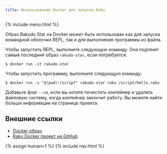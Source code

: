 ```yaml
---
title: Использование Docker для запуска Raku
---
```


{% include menu.html %}

Образ Rakudo Star на Docker может быть использован как для запуска командной
оболочки REPL, так и для выполнения программы из файла.

Чтобы запустить REPL, выполните следующую команду. Она подтянет самый последний
образ `rakudo-star`, если потребуется.

```console
$ docker run -it rakudo-star
```

Чтобы запустить программу, выполните следующую команду:

```console
$ docker run -v "$(pwd):/script" rakudo-star raku /script/hello.raku
```

Добавьте флаг `--rm`, если вы хотите почистить контейнер и удалить файловую систему,
когда контейнер закончит работу. Вы можете найти больше информации на
странице проекта.

## Внешние ссылки

* [Docker образ](https://hub.docker.com/_/rakudo-star/)
* [Raku Docker проект на GitHub](https://github.com/Raku/docker)

{% assign human=1 %}
{% include nav.html %}
